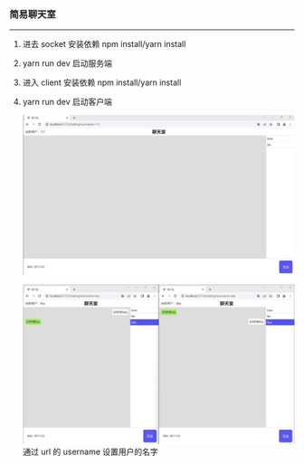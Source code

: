 ### 简易聊天室

---

1. 进去 socket 安装依赖 npm install/yarn install

2. yarn run dev 启动服务端

3. 进入 client 安装依赖 npm install/yarn install

4. yarn run dev 启动客户端

   ![image](https://github.com/gostlin/ChattingRoom/blob/master/mdimage/chattingrom.jpg?raw=true)

   ![image](https://github.com/gostlin/ChattingRoom/blob/master/mdimage/chattingrom2.jpg?raw=true)
   通过 url 的 username 设置用户的名字
